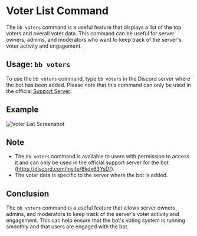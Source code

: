 # Voter List Command

The `bb voters` command is a useful feature that displays a list of the top voters and overall voter data. This command can be useful for server owners, admins, and moderators who want to keep track of the server's voter activity and engagement.

## **Usage:** `bb voters`
To use the `bb voters` command, type `bb voters` in the Discord server where the bot has been added. Please note that this command can only be used in the official [Support Server](https://discord.com/invite/8kdx63YsDf).

## **Example**
![Voter List Screenshot](../../images/examples/voters.png)

## **Note** 
- The `bb voters` command is available to users with permission to access it and can only be used in the official support server for the bot (https://discord.com/invite/8kdx63YsDf).
- The voter data is specific to the server where the bot is added.

## **Conclusion**
The `bb voters` command is a useful feature that allows server owners, admins, and moderators to keep track of the server's voter activity and engagement. This can help ensure that the bot's voting system is running smoothly and that users are engaged with the bot.
